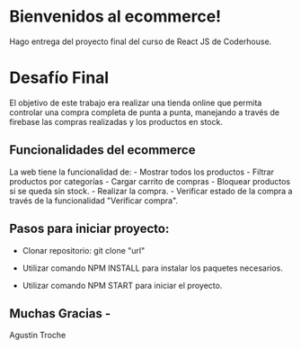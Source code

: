 # Bienvenidos al ecommerce!

Hago entrega del proyecto final del curso de React JS de Coderhouse.


# Desafío Final

El objetivo de este trabajo era realizar una tienda online que permita controlar una compra completa de punta a punta, manejando a través de firebase las compras realizadas y los productos en stock.

## Funcionalidades del ecommerce

La web tiene la funcionalidad de:
	- Mostrar todos los productos
	- Filtrar productos por categorías
	- Cargar carrito de compras
	- Bloquear productos si se queda sin stock.
	- Realizar la compra.
	- Verificar estado de la compra a través de la funcionalidad "Verificar compra".

## Pasos para iniciar proyecto:
 - Clonar repositorio: 
   git clone "url"
 
 - Utilizar comando NPM INSTALL para instalar los paquetes necesarios.
 - Utilizar comando NPM START para iniciar el proyecto.

## Muchas Gracias - 
Agustin Troche
